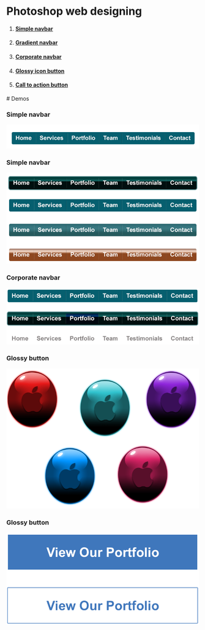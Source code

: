 # Photoshop web designing
<!--index-->
<ol>
  <li><h4><a href="#psd1">Simple navbar</a></h4></li>
  <li><h4><a href="#psd2">Gradient navbar</a></h4></li>
  <li><h4><a href="#psd3">Corporate navbar</a></h4></li>
  <li><h4><a href="#psd4">Glossy icon button</a></h4></li>
  <li><h4><a href="#psd5">Call to action button</a></h4></li>
</ol>
<!--content-->
# Demos
<h3 id="psd1">Simple navbar</h3>
<img src="psds_demo/1-simple-navbar.png"/>
<h3 id="psd2">Simple navbar</h3>
<img src="psds_demo/2-gradient-navbar.png"/>
<h3 id="psd3">Corporate navbar</h3>
<img src="psds_demo/3-corporate-navbar.png"/>
<h3 id="psd4">Glossy button</h3>
<img src="psds_demo/4-glossy-buttons.png"/>
<h3 id="psd5">Glossy button</h3>
<img src="psds_demo/5-call-to-action-button.png"/>